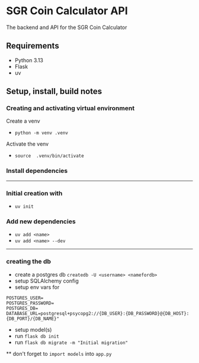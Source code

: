 # SGR Coin Calculator API
The backend and API for the SGR Coin Calculator

## Requirements

- Python 3.13
- Flask
- uv



## Setup, install, build notes

### Creating and activating virtual environment

Create a venv
- `python -m venv .venv`

Activate the venv
- `source  .venv/bin/activate`

### Install dependencies



----

### Initial creation with

- `uv init`

### Add new dependencies

- `uv add <name>`
- `uv add <name> --dev`


----

### creating the db

- create a postgres db `createdb -U <username> <namefordb>`
- setup SQLAlchemy config 
- setup env vars for 
```
POSTGRES_USER=
POSTGRES_PASSWORD=
POSTGRES_DB=
DATABASE_URL=postgresql+psycopg2://{DB_USER}:{DB_PASSWORD}@{DB_HOST}:{DB_PORT}/{DB_NAME}"
```
- setup model(s)
- run `flask db init`
- run `flask db migrate -m "Initial migration"`

** don't forget to `import models` into `app.py`
